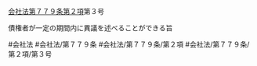 [会社法第７７９条第２項](会社法＿＿＿＿第７７９条第２項)第３号

債権者が一定の期間内に異議を述べることができる旨


#会社法
#会社法/第７７９条
#会社法/第７７９条/第２項
#会社法/第７７９条/第２項/第３号
